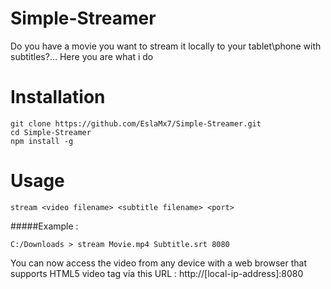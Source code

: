 # Simple-Streamer
Do you have a movie you want to stream it locally to your tablet\phone with subtitles?... Here you are what i do

# Installation
```
git clone https://github.com/EslaMx7/Simple-Streamer.git
cd Simple-Streamer
npm install -g
```
# Usage

```
stream <video filename> <subtitle filename> <port>
```
#####Example :
```
C:/Downloads > stream Movie.mp4 Subtitle.srt 8080
```
You can now access the video from any device with a web browser that supports HTML5 video tag via this URL : http://[local-ip-address]:8080

